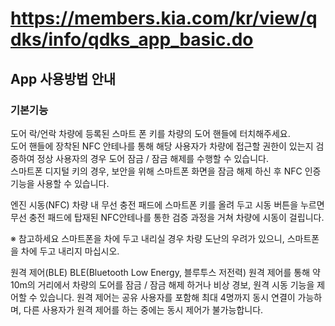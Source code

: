 # https://members.kia.com/kr/view/qdks/info/qdks_app_basic.do

## App 사용방법 안내

### 기본기능

도어 락/언락
차량에 등록된 스마트 폰 키를 차량의 도어 핸들에 터치해주세요.  
도어 핸들에 장착된 NFC 안테나를 통해 해당 사용자가 차량에 접근할 권한이 있는지 검증하여 정상 사용자의 경우 도어 잠금 / 잠금 해제를 수행할 수 있습니다.  
스마트폰 디지털 키의 경우, 보안을 위해 스마트폰 화면을 잠금 해제 하신 후 NFC 인증
기능을 사용할 수 있습니다.

엔진 시동(NFC)
차량 내 무선 충전 패드에 스마트폰 키를 올려 두고 시동 버튼을 누르면 무선 충전 패드에 탑재된 NFC안테나를 통한 검증 과정을 거쳐 차량에 시동이 걸립니다.

※ 참고하세요
스마트폰을 차에 두고 내리실 경우 차량 도난의 우려가 있으니, 스마트폰을 차에 두고 내리지 마십시오.

원격 제어(BLE)
BLE(Bluetooth Low Energy, 블루투스 저전력) 원격 제어를 통해 약 10m의 거리에서 차량의 도어를 잠금 / 잠금 해제 하거나 비상 경보, 원격 시동 기능을 제어할 수 있습니다. 원격 제어는 공유 사용자를 포함해 최대 4명까지 동시 연결이 가능하며, 다른 사용자가 원격 제어를 하는 중에는 동시 제어가 불가능합니다.